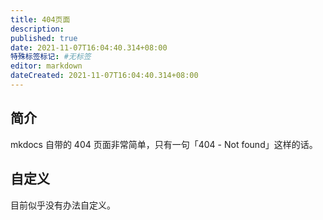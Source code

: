```yaml
---
title: 404页面
description:
published: true
date: 2021-11-07T16:04:40.314+08:00
特殊标签标记: #无标签
editor: markdown
dateCreated: 2021-11-07T16:04:40.314+08:00
---
```


## 简介

mkdocs 自带的 404 页面非常简单，只有一句「404 - Not found」这样的话。

## 自定义

目前似乎没有办法自定义。
